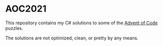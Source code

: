 # AOC2021

This repository contains my C# solutions to some of the [Advent of Code](https://adventofcode.com/2022) puzzles.

The solutions are not optimized, clean, or pretty by any means.
